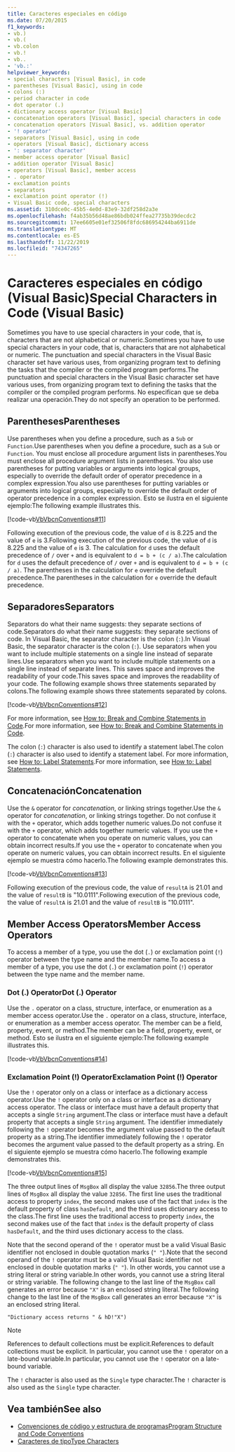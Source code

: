 ```yaml
---
title: Caracteres especiales en código
ms.date: 07/20/2015
f1_keywords:
- vb.)
- vb.(
- vb.colon
- vb.!
- vb..
- 'vb.:'
helpviewer_keywords:
- special characters [Visual Basic], in code
- parentheses [Visual Basic], using in code
- colons (:)
- period character in code
- dot operator (.)
- dictionary access operator [Visual Basic]
- concatenation operators [Visual Basic], special characters in code
- concatenation operators [Visual Basic], vs. addition operator
- '! operator'
- separators [Visual Basic], using in code
- operators [Visual Basic], dictionary access
- ': separator character'
- member access operator [Visual Basic]
- addition operator [Visual Basic]
- operators [Visual Basic], member access
- . operator
- exclamation points
- separators
- exclamation point operator (!)
- Visual Basic code, special characters
ms.assetid: 310dce0c-45b5-4e0d-83e9-32df258d2a3e
ms.openlocfilehash: f4ab35b56d48ae86bdb024ffea27735b39decdc2
ms.sourcegitcommit: 17ee6605e01ef32506f8fdc686954244ba6911de
ms.translationtype: MT
ms.contentlocale: es-ES
ms.lasthandoff: 11/22/2019
ms.locfileid: "74347265"
---
```

# <a name="special-characters-in-code-visual-basic"></a><span data-ttu-id="9d77e-102">Caracteres especiales en código (Visual Basic)</span><span class="sxs-lookup"><span data-stu-id="9d77e-102">Special Characters in Code (Visual Basic)</span></span>
<span data-ttu-id="9d77e-103">Sometimes you have to use special characters in your code, that is, characters that are not alphabetical or numeric.</span><span class="sxs-lookup"><span data-stu-id="9d77e-103">Sometimes you have to use special characters in your code, that is, characters that are not alphabetical or numeric.</span></span> <span data-ttu-id="9d77e-104">The punctuation and special characters in the Visual Basic character set have various uses, from organizing program text to defining the tasks that the compiler or the compiled program performs.</span><span class="sxs-lookup"><span data-stu-id="9d77e-104">The punctuation and special characters in the Visual Basic character set have various uses, from organizing program text to defining the tasks that the compiler or the compiled program performs.</span></span> <span data-ttu-id="9d77e-105">No especifican que se deba realizar una operación.</span><span class="sxs-lookup"><span data-stu-id="9d77e-105">They do not specify an operation to be performed.</span></span>  
  
## <a name="parentheses"></a><span data-ttu-id="9d77e-106">Parentheses</span><span class="sxs-lookup"><span data-stu-id="9d77e-106">Parentheses</span></span>  
 <span data-ttu-id="9d77e-107">Use parentheses when you define a procedure, such as a `Sub` or `Function`.</span><span class="sxs-lookup"><span data-stu-id="9d77e-107">Use parentheses when you define a procedure, such as a `Sub` or `Function`.</span></span> <span data-ttu-id="9d77e-108">You must enclose all procedure argument lists in parentheses.</span><span class="sxs-lookup"><span data-stu-id="9d77e-108">You must enclose all procedure argument lists in parentheses.</span></span> <span data-ttu-id="9d77e-109">You also use parentheses for putting variables or arguments into logical groups, especially to override the default order of operator precedence in a complex expression.</span><span class="sxs-lookup"><span data-stu-id="9d77e-109">You also use parentheses for putting variables or arguments into logical groups, especially to override the default order of operator precedence in a complex expression.</span></span> <span data-ttu-id="9d77e-110">Esto se ilustra en el siguiente ejemplo:</span><span class="sxs-lookup"><span data-stu-id="9d77e-110">The following example illustrates this.</span></span>  
  
 [!code-vb[VbVbcnConventions#11](~/samples/snippets/visualbasic/VS_Snippets_VBCSharp/VbVbcnConventions/VB/Class1.vb#11)]  
  
 <span data-ttu-id="9d77e-111">Following execution of the previous code, the value of `d` is 8.225 and the value of `e` is 3.</span><span class="sxs-lookup"><span data-stu-id="9d77e-111">Following execution of the previous code, the value of `d` is 8.225 and the value of `e` is 3.</span></span> <span data-ttu-id="9d77e-112">The calculation for `d` uses the default precedence of `/` over `+` and is equivalent to `d = b + (c / a)`.</span><span class="sxs-lookup"><span data-stu-id="9d77e-112">The calculation for `d` uses the default precedence of `/` over `+` and is equivalent to `d = b + (c / a)`.</span></span> <span data-ttu-id="9d77e-113">The parentheses in the calculation for `e` override the default precedence.</span><span class="sxs-lookup"><span data-stu-id="9d77e-113">The parentheses in the calculation for `e` override the default precedence.</span></span>  
  
## <a name="separators"></a><span data-ttu-id="9d77e-114">Separadores</span><span class="sxs-lookup"><span data-stu-id="9d77e-114">Separators</span></span>  
 <span data-ttu-id="9d77e-115">Separators do what their name suggests: they separate sections of code.</span><span class="sxs-lookup"><span data-stu-id="9d77e-115">Separators do what their name suggests: they separate sections of code.</span></span> <span data-ttu-id="9d77e-116">In Visual Basic, the separator character is the colon (`:`).</span><span class="sxs-lookup"><span data-stu-id="9d77e-116">In Visual Basic, the separator character is the colon (`:`).</span></span> <span data-ttu-id="9d77e-117">Use separators when you want to include multiple statements on a single line instead of separate lines.</span><span class="sxs-lookup"><span data-stu-id="9d77e-117">Use separators when you want to include multiple statements on a single line instead of separate lines.</span></span> <span data-ttu-id="9d77e-118">This saves space and improves the readability of your code.</span><span class="sxs-lookup"><span data-stu-id="9d77e-118">This saves space and improves the readability of your code.</span></span> <span data-ttu-id="9d77e-119">The following example shows three statements separated by colons.</span><span class="sxs-lookup"><span data-stu-id="9d77e-119">The following example shows three statements separated by colons.</span></span>  
  
 [!code-vb[VbVbcnConventions#12](~/samples/snippets/visualbasic/VS_Snippets_VBCSharp/VbVbcnConventions/VB/Class1.vb#12)]  
  
 <span data-ttu-id="9d77e-120">For more information, see [How to: Break and Combine Statements in Code](../../../visual-basic/programming-guide/program-structure/how-to-break-and-combine-statements-in-code.md).</span><span class="sxs-lookup"><span data-stu-id="9d77e-120">For more information, see [How to: Break and Combine Statements in Code](../../../visual-basic/programming-guide/program-structure/how-to-break-and-combine-statements-in-code.md).</span></span>  
  
 <span data-ttu-id="9d77e-121">The colon (`:`) character is also used to identify a statement label.</span><span class="sxs-lookup"><span data-stu-id="9d77e-121">The colon (`:`) character is also used to identify a statement label.</span></span> <span data-ttu-id="9d77e-122">For more information, see [How to: Label Statements](../../../visual-basic/programming-guide/program-structure/how-to-label-statements.md).</span><span class="sxs-lookup"><span data-stu-id="9d77e-122">For more information, see [How to: Label Statements](../../../visual-basic/programming-guide/program-structure/how-to-label-statements.md).</span></span>  
  
## <a name="concatenation"></a><span data-ttu-id="9d77e-123">Concatenación</span><span class="sxs-lookup"><span data-stu-id="9d77e-123">Concatenation</span></span>  
 <span data-ttu-id="9d77e-124">Use the `&` operator for *concatenation*, or linking strings together.</span><span class="sxs-lookup"><span data-stu-id="9d77e-124">Use the `&` operator for *concatenation*, or linking strings together.</span></span> <span data-ttu-id="9d77e-125">Do not confuse it with the `+` operator, which adds together numeric values.</span><span class="sxs-lookup"><span data-stu-id="9d77e-125">Do not confuse it with the `+` operator, which adds together numeric values.</span></span> <span data-ttu-id="9d77e-126">If you use the `+` operator to concatenate when you operate on numeric values, you can obtain incorrect results.</span><span class="sxs-lookup"><span data-stu-id="9d77e-126">If you use the `+` operator to concatenate when you operate on numeric values, you can obtain incorrect results.</span></span> <span data-ttu-id="9d77e-127">En el siguiente ejemplo se muestra cómo hacerlo.</span><span class="sxs-lookup"><span data-stu-id="9d77e-127">The following example demonstrates this.</span></span>  
  
 [!code-vb[VbVbcnConventions#13](~/samples/snippets/visualbasic/VS_Snippets_VBCSharp/VbVbcnConventions/VB/Class1.vb#13)]  
  
 <span data-ttu-id="9d77e-128">Following execution of the previous code, the value of `resultA` is 21.01 and the value of `resultB` is "10.0111".</span><span class="sxs-lookup"><span data-stu-id="9d77e-128">Following execution of the previous code, the value of `resultA` is 21.01 and the value of `resultB` is "10.0111".</span></span>  
  
## <a name="member-access-operators"></a><span data-ttu-id="9d77e-129">Member Access Operators</span><span class="sxs-lookup"><span data-stu-id="9d77e-129">Member Access Operators</span></span>  
 <span data-ttu-id="9d77e-130">To access a member of a type, you use the dot (`.`) or exclamation point (`!`) operator between the type name and the member name.</span><span class="sxs-lookup"><span data-stu-id="9d77e-130">To access a member of a type, you use the dot (`.`) or exclamation point (`!`) operator between the type name and the member name.</span></span>  
  
### <a name="dot--operator"></a><span data-ttu-id="9d77e-131">Dot (.) Operator</span><span class="sxs-lookup"><span data-stu-id="9d77e-131">Dot (.) Operator</span></span>  
 <span data-ttu-id="9d77e-132">Use the `.` operator on a class, structure, interface, or enumeration as a member access operator.</span><span class="sxs-lookup"><span data-stu-id="9d77e-132">Use the `.` operator on a class, structure, interface, or enumeration as a member access operator.</span></span> <span data-ttu-id="9d77e-133">The member can be a field, property, event, or method.</span><span class="sxs-lookup"><span data-stu-id="9d77e-133">The member can be a field, property, event, or method.</span></span> <span data-ttu-id="9d77e-134">Esto se ilustra en el siguiente ejemplo:</span><span class="sxs-lookup"><span data-stu-id="9d77e-134">The following example illustrates this.</span></span>  
  
 [!code-vb[VbVbcnConventions#14](~/samples/snippets/visualbasic/VS_Snippets_VBCSharp/VbVbcnConventions/VB/Class1.vb#14)]  
  
### <a name="exclamation-point--operator"></a><span data-ttu-id="9d77e-135">Exclamation Point (!) Operator</span><span class="sxs-lookup"><span data-stu-id="9d77e-135">Exclamation Point (!) Operator</span></span>  
 <span data-ttu-id="9d77e-136">Use the `!` operator only on a class or interface as a dictionary access operator.</span><span class="sxs-lookup"><span data-stu-id="9d77e-136">Use the `!` operator only on a class or interface as a dictionary access operator.</span></span> <span data-ttu-id="9d77e-137">The class or interface must have a default property that accepts a single `String` argument.</span><span class="sxs-lookup"><span data-stu-id="9d77e-137">The class or interface must have a default property that accepts a single `String` argument.</span></span> <span data-ttu-id="9d77e-138">The identifier immediately following the `!` operator becomes the argument value passed to the default property as a string.</span><span class="sxs-lookup"><span data-stu-id="9d77e-138">The identifier immediately following the `!` operator becomes the argument value passed to the default property as a string.</span></span> <span data-ttu-id="9d77e-139">En el siguiente ejemplo se muestra cómo hacerlo.</span><span class="sxs-lookup"><span data-stu-id="9d77e-139">The following example demonstrates this.</span></span>  
  
 [!code-vb[VbVbcnConventions#15](~/samples/snippets/visualbasic/VS_Snippets_VBCSharp/VbVbcnConventions/VB/Class1.vb#15)]  
  
 <span data-ttu-id="9d77e-140">The three output lines of `MsgBox` all display the value `32856`.</span><span class="sxs-lookup"><span data-stu-id="9d77e-140">The three output lines of `MsgBox` all display the value `32856`.</span></span> <span data-ttu-id="9d77e-141">The first line uses the traditional access to property `index`, the second makes use of the fact that `index` is the default property of class `hasDefault`, and the third uses dictionary access to the class.</span><span class="sxs-lookup"><span data-stu-id="9d77e-141">The first line uses the traditional access to property `index`, the second makes use of the fact that `index` is the default property of class `hasDefault`, and the third uses dictionary access to the class.</span></span>  
  
 <span data-ttu-id="9d77e-142">Note that the second operand of the `!` operator must be a valid Visual Basic identifier not enclosed in double quotation marks (`" "`).</span><span class="sxs-lookup"><span data-stu-id="9d77e-142">Note that the second operand of the `!` operator must be a valid Visual Basic identifier not enclosed in double quotation marks (`" "`).</span></span> <span data-ttu-id="9d77e-143">In other words, you cannot use a string literal or string variable.</span><span class="sxs-lookup"><span data-stu-id="9d77e-143">In other words, you cannot use a string literal or string variable.</span></span> <span data-ttu-id="9d77e-144">The following change to the last line of the `MsgBox` call generates an error because `"X"` is an enclosed string literal.</span><span class="sxs-lookup"><span data-stu-id="9d77e-144">The following change to the last line of the `MsgBox` call generates an error because `"X"` is an enclosed string literal.</span></span>  
  
 `"Dictionary access returns " & hD!"X")`  
  
> [!NOTE]
> <span data-ttu-id="9d77e-145">References to default collections must be explicit.</span><span class="sxs-lookup"><span data-stu-id="9d77e-145">References to default collections must be explicit.</span></span> <span data-ttu-id="9d77e-146">In particular, you cannot use the `!` operator on a late-bound variable.</span><span class="sxs-lookup"><span data-stu-id="9d77e-146">In particular, you cannot use the `!` operator on a late-bound variable.</span></span>  
  
 <span data-ttu-id="9d77e-147">The `!` character is also used as the `Single` type character.</span><span class="sxs-lookup"><span data-stu-id="9d77e-147">The `!` character is also used as the `Single` type character.</span></span>  
  
## <a name="see-also"></a><span data-ttu-id="9d77e-148">Vea también</span><span class="sxs-lookup"><span data-stu-id="9d77e-148">See also</span></span>

- [<span data-ttu-id="9d77e-149">Convenciones de código y estructura de programas</span><span class="sxs-lookup"><span data-stu-id="9d77e-149">Program Structure and Code Conventions</span></span>](../../../visual-basic/programming-guide/program-structure/program-structure-and-code-conventions.md)
- [<span data-ttu-id="9d77e-150">Caracteres de tipo</span><span class="sxs-lookup"><span data-stu-id="9d77e-150">Type Characters</span></span>](../../../visual-basic/programming-guide/language-features/data-types/type-characters.md)
